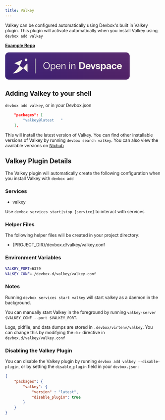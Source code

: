 ```yaml
---
title: Valkey
---
```


Valkey can be configured automatically using Devbox's built in Valkey plugin. This plugin will activate automatically when you install Valkey using `devbox add valkey`

[**Example Repo**](https://github.com/jetify-com/devbox/tree/main/examples/databases/valkey)

[![Open In Devspace](../../../static/img/open-in-devspace.svg)](https://cloud.jetify.com/new/github.com/jetify-com/devbox?folder=examples/databases/valkey)

## Adding Valkey to your shell

`devbox add valkey`, or in your Devbox.json

```json
    "packages": [
        "valkey@latest   "
    ],
```

This will install the latest version of Valkey. You can find other installable versions of Valkey by running `devbox search valkey`. You can also view the available versions on [Nixhub](https://www.nixhub.io/packages/valkey)

## Valkey Plugin Details

The Valkey plugin will automatically create the following configuration when you install Valkey with `devbox add`

### Services

* valkey

Use `devbox services start|stop [service]` to interact with services

### Helper Files

The following helper files will be created in your project directory:

* \{PROJECT_DIR\}/devbox.d/valkey/valkey.conf

### Environment Variables

```bash
VALKEY_PORT=6379
VALKEY_CONF=./devbox.d/valkey/valkey.conf
```

### Notes

Running `devbox services start valkey` will start valkey as a daemon in the background.

You can manually start Valkey in the foreground by running `valkey-server $VALKEY_CONF --port $VALKEY_PORT`.

Logs, pidfile, and data dumps are stored in `.devbox/virtenv/valkey`. You can change this by modifying the `dir` directive in `devbox.d/valkey/valkey.conf`

### Disabling the Valkey Plugin

You can disable the Valkey plugin by running `devbox add valkey --disable-plugin`, or by setting the `disable_plugin` field in your `devbox.json`:

```json
{
    "packages": {
        "valkey": {
            "version" : "latest",
            "disable_plugin": true
        }
    }
}
```

